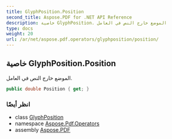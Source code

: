 ```yaml
---
title: GlyphPosition.Position
second_title: Aspose.PDF for .NET API Reference
description: خاصية GlyphPosition. الموضع خارج النص في العامل
type: docs
weight: 20
url: /ar/net/aspose.pdf.operators/glyphposition/position/
---
```

## خاصية GlyphPosition.Position

الموضع خارج النص في العامل.

```csharp
public double Position { get; }
```

### انظر أيضًا

* class [GlyphPosition](../)
* namespace [Aspose.Pdf.Operators](../../../aspose.pdf.operators/)
* assembly [Aspose.PDF](../../../)